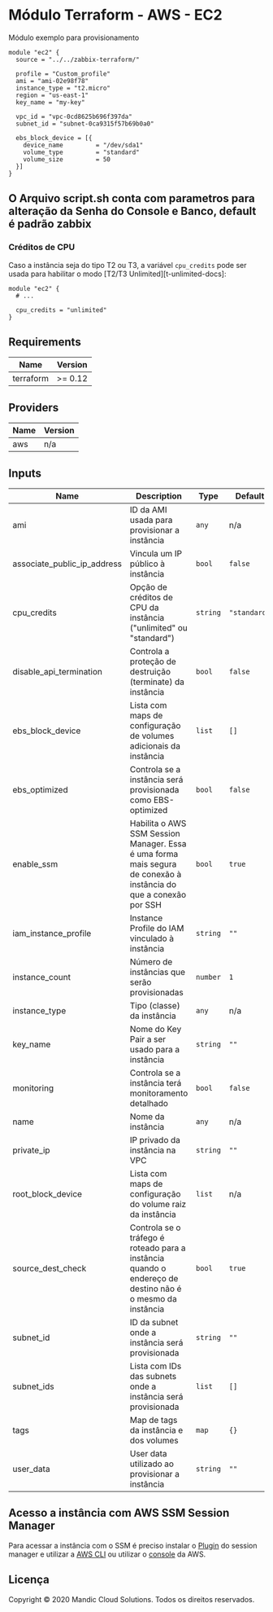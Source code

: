 # Módulo Terraform - AWS - EC2

Módulo exemplo para provisionamento

```hcl
module "ec2" {
  source = "../../zabbix-terraform/"

  profile = "Custom_profile"
  ami = "ami-02e98f78"
  instance_type = "t2.micro"
  region = "us-east-1"
  key_name = "my-key"

  vpc_id = "vpc-0cd8625b696f397da"
  subnet_id = "subnet-0ca9315f57b69b0a0"
    
  ebs_block_device = [{
    device_name         = "/dev/sda1"
    volume_type         = "standard"
    volume_size         = 50
  }]
}
```
## O Arquivo script.sh conta com parametros para alteração da Senha do Console e Banco, default é padrão zabbix

### Créditos de CPU

Caso a instância seja do tipo T2 ou T3, a variável `cpu_credits` pode ser usada
para habilitar o modo [T2/T3 Unlimited][t-unlimited-docs]:

```hcl
module "ec2" {
  # ...

  cpu_credits = "unlimited"
}
```
## Requirements

| Name | Version |
|------|---------|
| terraform | >= 0.12 |

## Providers

| Name | Version |
|------|---------|
| aws | n/a |

## Inputs

| Name | Description | Type | Default | Required |
|------|-------------|------|---------|:--------:|
| ami | ID da AMI usada para provisionar a instância | `any` | n/a | yes |
| associate\_public\_ip\_address | Vincula um IP público à instância | `bool` | `false` | no |
| cpu\_credits | Opção de créditos de CPU da instância ("unlimited" ou "standard") | `string` | `"standard"` | no |
| disable\_api\_termination | Controla a proteção de destruição (terminate) da instância | `bool` | `false` | no |
| ebs\_block\_device | Lista com maps de configuração de volumes adicionais da instância | `list` | `[]` | no |
| ebs\_optimized | Controla se a instância será provisionada como EBS-optimized | `bool` | `false` | no |
| enable\_ssm | Habilita o AWS SSM Session Manager. Essa é uma forma mais segura de conexão à instância do que a conexão por SSH | `bool` | `true` | no |
| iam\_instance\_profile | Instance Profile do IAM vinculado à instância | `string` | `""` | no |
| instance\_count | Número de instâncias que serão provisionadas | `number` | `1` | no |
| instance\_type | Tipo (classe) da instância | `any` | n/a | yes |
| key\_name | Nome do Key Pair a ser usado para a instância | `string` | `""` | yes |
| monitoring | Controla se a instância terá monitoramento detalhado | `bool` | `false` | no |
| name | Nome da instância | `any` | n/a | yes |
| private\_ip | IP privado da instância na VPC | `string` | `""` | no |
| root\_block\_device | Lista com maps de configuração do volume raiz da instância | `list` | n/a | no |
| source\_dest\_check | Controla se o tráfego é roteado para a instância quando o endereço de destino não é o mesmo da instância | `bool` | `true` | no |
| subnet\_id | ID da subnet onde a instância será provisionada | `string` | `""` | no |
| subnet\_ids | Lista com IDs das subnets onde a instância será provisionada | `list` | `[]` | no |
| tags | Map de tags da instância e dos volumes | `map` | `{}` | no |
| user\_data | User data utilizado ao provisionar a instância | `string` | `""` | no |

## Acesso a instância com AWS SSM Session Manager

Para acessar a instância com o SSM é preciso instalar o [Plugin](https://docs.aws.amazon.com/systems-manager/latest/userguide/session-manager-working-with-install-plugin.html) do session manager e utilizar a [AWS CLI](https://docs.aws.amazon.com/cli/latest/reference/ssm/start-session.html) ou utilizar o [console](https://console.aws.amazon.com/systems-manager/session-manager) da AWS.

## Licença

Copyright © 2020 Mandic Cloud Solutions. Todos os direitos reservados.